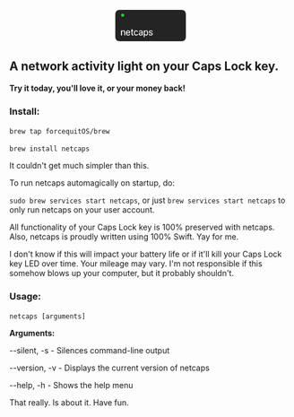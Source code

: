 <p align="center">
<img src="https://github.com/forcequitOS/netcaps/blob/main/netcaps.png?raw=true" width="25%" alt="Keycap with netcaps text and a green LED lit">
</p>

## A network activity light on your Caps Lock key. 
**Try it today, you'll love it, or your money back!**

### Install:
`brew tap forcequitOS/brew`

`brew install netcaps`

It couldn't get much simpler than this. 

To run netcaps automagically on startup, do:

`sudo brew services start netcaps`, or just `brew services start netcaps` to only run netcaps on your user account. 

All functionality of your Caps Lock key is 100% preserved with netcaps. Also, netcaps is proudly written using 100% Swift. Yay for me. 

I don't know if this will impact your battery life or if it'll kill your Caps Lock key LED over time. Your mileage may vary. I'm not responsible if this somehow blows up your computer, but it probably shouldn't. 

### Usage:

`netcaps [arguments]`

**Arguments:**

--silent, -s	- Silences command-line output

--version, -v	- Displays the current version of netcaps

--help, -h		- Shows the help menu

That really. Is about it. Have fun. 
